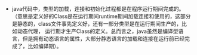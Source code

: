 + java代码中，类型的加载，连接和初始化过程都是在程序运行期间完成的。
（意思是定义好的Class是在运行期间runtime期间加载连接和使用的，这部分是静态的，class文件事先定义好，还有一部分类型是在运行期间生产的，比如动态代理，
  运行期才生产Class的定义。总而言之，java虽然是编译型语言，但是拥有动态语言的属性，大部分静态语言的加载和连接在运行前已经完成了，比如编译期）。